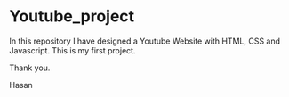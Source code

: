 # Youtube_project

In this repository I have designed a Youtube Website with HTML, CSS and Javascript.
This is my first project.

Thank you.

Hasan
